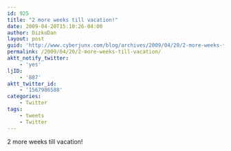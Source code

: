 ```yaml
---
id: 925
title: "2 more weeks till vacation!"
date: 2009-04-20T15:10:26-04:00
author: DizkoDan
layout: post
guid: 'http://www.cyberjunx.com/blog/archives/2009/04/20/2-more-weeks-till-vacation/'
permalink: /2009/04/20/2-more-weeks-till-vacation/
aktt_notify_twitter:
    - 'yes'
ljID:
    - '887'
aktt_twitter_id:
    - '1567986588'
categories:
    - Twitter
tags:
    - tweets
    - Twitter
---
```


2 more weeks till vacation!